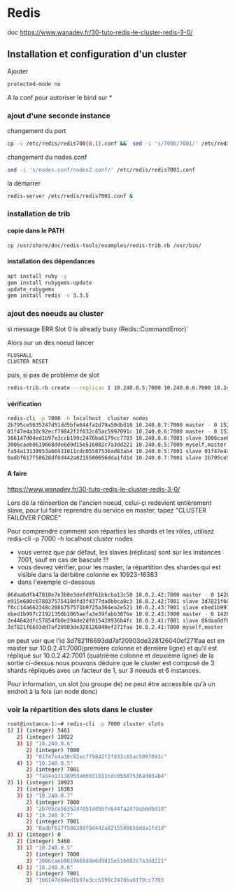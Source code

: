 # Redis

doc https://www.wanadev.fr/30-tuto-redis-le-cluster-redis-3-0/

## Installation et configuration d'un cluster

Ajouter 

```bash
protected-mode no
```
A la conf pour autoriser le bind sur *

### ajout d'une seconde instance

changement du port

```bash
cp -v /etc/redis/redis700{0,1}.conf &&  sed -i 's/7000/7001/' /etc/redis/redis7001.conf
```
changement du nodes.conf

```bash
sed -i 's/nodes.conf/nodes2.conf/' /etc/redis/redis7001.conf
```
la démarrer

```bash
redis-server /etc/redis/redis7001.conf &
```

### installation  de trib 

#### copie dans le PATH

```bash
cp /usr/share/doc/redis-tools/examples/redis-trib.rb /usr/bin/ 
```

#### installation des dépendances

```bash
apt install ruby -y
gem install rubygems-update
update_rubygems
gem install redis -v 3.3.5
```


### ajout des noeuds au cluster

si message  ̀ERR Slot 0 is already busy (Redis::CommandError)̀`

Alors sur un des noeud lancer 

```bash
FLUSHALL
CLUSTER RESET 
```
puis, si pas de problème de slot

```bash
redis-trib.rb create --replicas 1 10.240.0.5:7000 10.240.0.6:7000 10.240.0.7:7000 10.240.0.5:7001 10.240.0.6:7001 10.240.0.7:7001
```
#### vérification

```bash
redis-cli -p 7000 -h localhost  cluster nodes
2b795ce5635247d51dd5bfe644fa2d79a50dbd10 10.240.0.7:7000 master - 0 1522080289879 3 connected 10923-16383
01f47e4a30c92ecf79842f2f032c65ac5997091c 10.240.0.6:7000 master - 0 1522080288877 2 connected 5461-10922
166147d04ed1b97e3ccb199c2476ba6179cc7703 10.240.0.6:7001 slave 3006caeb0619668dde6d9d15e516082c7a3dd221 0 1522080289378 5 connected
3006caeb0619668dde6d9d15e516082c7a3dd221 10.240.0.5:7000 myself,master - 0 0 1 connected 0-5460
fa54a13138953a66931011cdc05587536ad83ab4 10.240.0.5:7001 slave 01f47e4a30c92ecf79842f2f032c65ac5997091c 0 1522080287874 4 connected
0adbf617f58628df8d442a8215580656dda1fd1d 10.240.0.7:7001 slave 2b795ce5635247d51dd5bfe644fa2d79a50dbd10 0 1522080288376 6 connected
```



#### A faire ####

https://www.wanadev.fr/30-tuto-redis-le-cluster-redis-3-0/

Lors de la réinsertion de l'ancien noeud, celui-çi redevient entièrement slave, pour lui faire reprendre 
du service en master, tapez "CLUSTER FAILOVER FORCE"  

Pour comprendre comment son réparties les shards et les rôles, utilisez redis-cli -p 7000 -h localhost  cluster nodes

* vous verrez que par défaut, les slaves (réplicas) sont sur les instances 7001, sauf en cas de bascule !!!
* vous devrez vérifier, pour les master, la répartition des shardes qui est visible dans la derbière colonne ex 10923-16383
* dans l'exemple ci-dessous 
```bash
86daa6dfb47010e7e3b0e3defd8f61bbcba13c50 10.0.2.42:7000 master - 0 1428995099566 2 connected 5461-10922
e915e680c678037575410dfd3f4377da0bbca8c3 10.0.2.42:7001 slave 3d7821f6693dd7af20903de328126040ef271faa 0 1428995100067 5 connected
f6cc14a662348c208b757571b9725a364ea2e521 10.0.2.43:7001 slave ebed1b997c21921350b1065aefa3e39fabb3876e 0 1428995099766 6 connected
ebed1b997c21921350b1065aefa3e39fabb3876e 10.0.2.43:7000 master - 0 1428995099766 3 connected 10923-16383
2e44642dfc57854fb0e294de2df015428936b4fc 10.0.2.41:7001 slave 86daa6dfb47010e7e3b0e3defd8f61bbcba13c50 0 1428995100067 4 connected
3d7821f6693dd7af20903de328126040ef271faa 10.0.2.41:7000 myself,master - 0 0 1 connected 0-5460
```

on peut voir que l'id 3d7821f6693dd7af20903de328126040ef271faa est en master sur 10.0.2.41:7000(première colonne et dernière ligne) et qu'il est répliqué sur 10.0.2.42:7001 (quatrième colonne et deuxième ligne) 
de la sortie ci-dessus nous pouvons déduire que le cluster est  composé de 3 shards répliqués avec un facteur de 1, sur 3 noeuds et 6 instances.

Pour information, un slot (ou groupe de) ne peut être accessible qu'à un endroit à la fois (un node donc)

### voir la répartition des slots dans le cluster

```bash
root@instance-1:~# redis-cli -p 7000 cluster slots
1) 1) (integer) 5461
   2) (integer) 10922
   3) 1) "10.240.0.6"
      2) (integer) 7000
      3) "01f47e4a30c92ecf79842f2f032c65ac5997091c"
   4) 1) "10.240.0.5"
      2) (integer) 7001
      3) "fa54a13138953a66931011cdc05587536ad83ab4"
2) 1) (integer) 10923
   2) (integer) 16383
   3) 1) "10.240.0.7"
      2) (integer) 7000
      3) "2b795ce5635247d51dd5bfe644fa2d79a50dbd10"
   4) 1) "10.240.0.7"
      2) (integer) 7001
      3) "0adbf617f58628df8d442a8215580656dda1fd1d"
3) 1) (integer) 0
   2) (integer) 5460
   3) 1) "10.240.0.5"
      2) (integer) 7000
      3) "3006caeb0619668dde6d9d15e516082c7a3dd221"
   4) 1) "10.240.0.6"
      2) (integer) 7001
      3) "166147d04ed1b97e3ccb199c2476ba6179cc7703 
```
